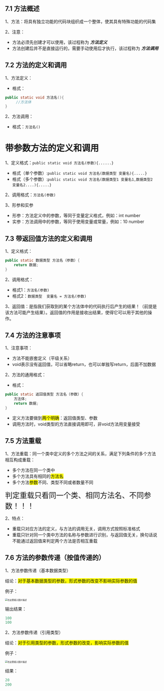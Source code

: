 ## 7.1 方法概述
1、方法：将具有独立功能的代码块组织成一个整体，使其具有特殊功能的代码集

2、注意：
- 方法必须先创建才可以使用，该过程称为 ***方法定义***
- 方法创建后并不是直接运行的，需要手动使用后才执行，该过程称为 ***方法调用***

## 7.2 方法的定义和调用
1、方法定义：
- 格式：

```java
public static void 方法名(){
     //方法体
}
```
2、方法调用：
- 格式：`方法名()`
# 带参数方法的定义和调用
1、定义格式：`public static void 方法名(参数){......}`
- 格式（单个参数）:`public static void 方法名(数据类型 变量名){.....}`
- 格式（多个参数）:`public static void 方法名(数据类型1 变量名1,数据类型2 变量名2....){.....}`

2、调用格式：`方法名(参数)`

3、形参和实参
- 形参：方法定义中的参数，等同于变量定义格式，例如：int number
- 实参：方法调用中的参数，等同于使用变量或常量，例如：10 number

## 7.3 带返回值方法的定义和调用
1、定义格式：

```java
public static 数据类型 方法名（参数）{
	return 数据;
}
```
2、调用格式：
- 格式1：`方法名(参数)`
- 格式2：`数据类型  变量名 = 方法名(参数)`

3、返回值：是指我们获取到的某个方法体中的代码执行后产生的结果！（前提是该方法可能产生结果）。返回值的作用是接收出结果，使得它可以用于其他的操作。
## 7.4 方法的注意事项
1、注意事项：
- 方法不能嵌套定义（平级关系）
- void表示没有返回值，可以省略return，也可以单独写return，后面不加数据

2、方法的通用格式：
- 格式：

```java
public static 返回值类型 方法名（参数）{
	方法体;
	return 数据;
}
```
- 定义方法要做到<span style="background: yellow;">两个明确</span>：返回值类型、参数
- 调用方法时，void类型的方法直接调用即可，非void方法用变量接受



## 7.5 方法重载

1、方法重载：同一个类中定义的多个方法之间的关系，满足下列条件的多个方法相互构成重载：
- 多个方法在同一个类中
- 多个方法具有相同的<span style="background: yellow;">方法名</span>
- 多个方法<span style="background: yellow;">参数</span>不同、类型不同或者数量不同

<font size=5>判定重载只看同一个类、相同方法名、不同参数！！！</font>

2、特点：
- 重载只对应方法的定义，与方法的调用无关，调用方式按照标准格式
- 重载只针对同一个类中方法的名称与参数进行识别，与返回值无关，换句话说不能通过返回值来判定两个方法是否相互重载

## 7.6 方法的参数传递（按值传递的）
1、方法参数传递（基本数据类型）

结论：<span style="background: yellow;">对于基本数据类型的参数，形式参数的改变不影响实际参数的值</span>

例子：

<img src="https://img-blog.csdnimg.cn/20210309201150482.png?x-oss-process=image/watermark,type_ZmFuZ3poZW5naGVpdGk,shadow_10,text_aHR0cHM6Ly9ibG9nLmNzZG4ubmV0L3FxXzQ1NjUwODk5,size_16,color_FFFFFF,t_70" alt="在这里插入图片描述" style="zoom:50%;" />

输出结果：

```java
100
100
```
2、方法参数传递（引用类型）

结论：<span style="background: yellow;">对于引用类型的参数，形式参数的改变，影响实际参数的值</span>

例子：

<img src="https://img-blog.csdnimg.cn/20210309201507644.png?x-oss-process=image/watermark,type_ZmFuZ3poZW5naGVpdGk,shadow_10,text_aHR0cHM6Ly9ibG9nLmNzZG4ubmV0L3FxXzQ1NjUwODk5,size_16,color_FFFFFF,t_70" alt="在这里插入图片描述" style="zoom:50%;" />

结果：

```java
20
200
```
